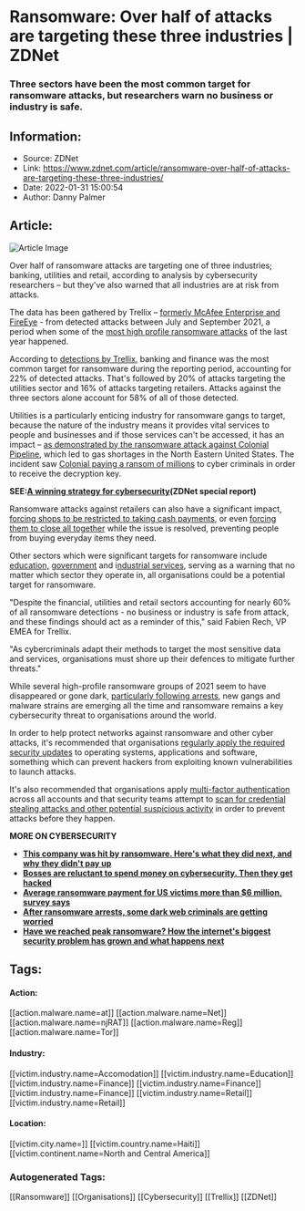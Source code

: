 # Ransomware: Over half of attacks are targeting these three industries | ZDNet
### Three sectors have been the most common target for ransomware attacks, but researchers warn no business or industry is safe.

## Information:
+ Source: ZDNet
+ Link: https://www.zdnet.com/article/ransomware-over-half-of-attacks-are-targeting-these-three-industries/
+ Date: 2022-01-31 15:00:54
+ Author: Danny Palmer


## Article:
![Article Image](https://www.zdnet.com/a/img/resize/ba05975993080e7e91046852aaf965d0517e26ed/2021/01/12/13738b89-4f24-40e8-afb5-10fbc06e25b3/stressed-working-from-home.jpg?width=770&height=578&fit=crop&auto=webp)

Over half of ransomware attacks are targeting one of three industries; banking, utilities and retail, according to analysis by cybersecurity researchers – but they've also warned that all industries are at risk from attacks. 

The data has been gathered by Trellix – [formerly McAfee Enterprise and FireEye](https://www.zdnet.com/article/mcafee-enterprise-and-fireeye-are-now-called-trellix/) - from detected attacks between July and September 2021, a period when some of the [most high profile ransomware attacks](https://www.zdnet.com/article/updated-kaseya-ransomware-attack-faq-what-we-know-now/) of the last year happened. 

According to [detections by Trellix](https://www.trellix.com/en-us/threat-center/threat-reports/jan-2022.html), banking and finance was the most common target for ransomware during the reporting period, accounting for 22% of detected attacks. That's followed by 20% of attacks targeting the utilities sector and 16% of attacks targeting retailers. Attacks against the three sectors alone account for 58% of all of those detected.  

Utilities is a particularly enticing industry for ransomware gangs to target, because the nature of the industry means it provides vital services to people and businesses and if those services can't be accessed, it has an impact – [as demonstrated by the ransomware attack against Colonial Pipeline](https://www.zdnet.com/article/colonial-pipeline-ransomware-attack-everything-you-need-to-know/), which led to gas shortages in the North Eastern United States. The incident saw [Colonial paying a ransom of millions](https://www.zdnet.com/article/colonial-pipeline-paid-close-to-5-million-in-ransomware-blackmail-payment/) to cyber criminals in order to receive the decryption key.  

**SEE:**[**A winning strategy for cybersecurity**](http://www.zdnet.com/topic/a-winning-strategy-for-cybersecurity/#link=%7B%22role%22:%22standard%22,%22href%22:%22http://www.zdnet.com/topic/a-winning-strategy-for-cybersecurity/%22,%22target%22:%22_blank%22,%22absolute%22:%22%22,%22linkText%22:%22%3Cstrong%3EA%20winning%20strategy%20for%20cybersecurity%3C/strong%3E%22%7D)**(ZDNet special report)**

Ransomware attacks against retailers can also have a significant impact, [forcing shops to be restricted to taking cash payments](https://www.zdnet.com/article/a-cyber-attack-has-forced-supermarket-spar-to-close-some-stores/), or even [forcing them to close all together](https://www.zdnet.com/article/kaseya-ransomware-attack-1500-companies-affected-company-confirms/) while the issue is resolved, preventing people from buying everyday items they need. 

Other sectors which were significant targets for ransomware include [education,](https://www.zdnet.com/article/ransomware-warning-theres-been-another-spike-in-attacks-on-schools-and-universities/) [government](https://www.zdnet.com/article/2300-local-governments-schools-healthcare-providers-impacted-by-ransomware-in-2021/) and i[ndustrial services](https://www.zdnet.com/article/ransomware-gangs-now-have-industrial-targets-in-their-sights-that-raises-the-stakes-for-everyone/), serving as a warning that no matter which sector they operate in, all organisations could be a potential target for ransomware.  






"Despite the financial, utilities and retail sectors accounting for nearly 60% of all ransomware detections - no business or industry is safe from attack, and these findings should act as a reminder of this," said Fabien Rech, VP EMEA for Trellix.   

"As cybercriminals adapt their methods to target the most sensitive data and services, organisations must shore up their defences to mitigate further threats." 

While several high-profile ransomware groups of 2021 seem to have disappeared or gone dark, [particularly following arrests](https://www.zdnet.com/article/white-house-says-person-behind-colonial-pipeline-ransomware-attack-nabbed-during-russian-raid/), new gangs and malware strains are emerging all the time and ransomware remains a key cybersecurity threat to organisations around the world. 

In order to help protect networks against ransomware and other cyber attacks, it's recommended that organisations [regularly apply the required security updates](https://www.zdnet.com/article/this-one-change-could-protect-your-systems-from-attack-so-why-dont-more-companies-do-it/) to operating systems, applications and software, something which can prevent hackers from exploiting known vulnerabilities to launch attacks. 

It's also recommended that organisations apply [multi-factor authentication](https://www.zdnet.com/article/multi-factor-authentication-use-it-for-all-the-people-that-access-your-network-all-the-time/) across all accounts and that security teams attempt to [scan for credential stealing attacks and other potential suspicious activity](https://www.zdnet.com/article/ransomware-even-when-the-attackers-are-in-your-network-its-not-too-late-to-fight-back/) in order to prevent attacks before they happen.

**MORE ON CYBERSECURITY**

* **[**This company was hit by ransomware. Here's what they did next, and why they didn't pay up**](https://www.zdnet.com/article/this-company-was-hit-with-ransomware-heres-what-they-did-next-and-why-they-didnt-pay-up/)**
* [**Bosses are reluctant to spend money on cybersecurity. Then they get hacked**](https://www.zdnet.com/article/too-many-bosses-are-reluctant-to-spend-money-on-cybersecurity-then-they-get-hacked/)
* [**Average ransomware payment for US victims more than $6 million, survey says**](https://www.zdnet.com/article/average-ransomware-payment-for-us-victim-more-than-6-million-mimecast/)
* [**After ransomware arrests, some dark web criminals are getting worried**](https://www.zdnet.com/article/after-ransomware-arrests-some-dark-web-criminals-are-getting-worried/)
* **[**Have we reached peak ransomware? How the internet's biggest security problem has grown and what happens next**](https://www.zdnet.com/article/have-we-reached-peak-ransomware-how-the-internets-biggest-security-problem-has-grown-and-what-happens-next/)**





## Tags:

#### Action:
[[action.malware.name=at]] [[action.malware.name=Net]] [[action.malware.name=njRAT]] [[action.malware.name=Reg]] [[action.malware.name=Tor]]

#### Industry:
[[victim.industry.name=Accomodation]] [[victim.industry.name=Education]] [[victim.industry.name=Finance]] [[victim.industry.name=Finance]] [[victim.industry.name=Finance]] [[victim.industry.name=Retail]] [[victim.industry.name=Retail]]

#### Location:
[[victim.city.name=]] [[victim.country.name=Haiti]] [[victim.continent.name=North and Central America]]

### Autogenerated Tags:
[[Ransomware]] [[Organisations]] [[Cybersecurity]] [[Trellix]] [[ZDNet]]

